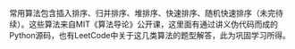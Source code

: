 常用算法包含插入排序、归并排序、堆排序、快速排序、随机快速排序（未完待续）。这些算法来自MIT《算法导论》公开课，这里面有通过讲义伪代码而成的Python源码，也有LeetCode中关于这几类算法的题型解答，此为巩固学习所得。
        

